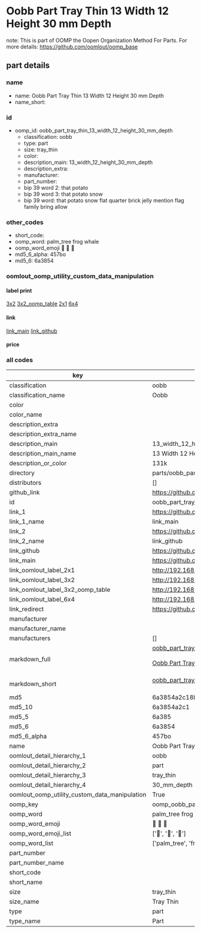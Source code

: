 # Oobb Part Tray Thin 13 Width 12 Height 30 mm Depth  

note: This is part of OOMP the Oopen Organization Method For Parts. For more details: https://github.com/oomlout/oomp_base

##  part details
  







### name
* name: Oobb Part Tray Thin 13 Width 12 Height 30 mm Depth
* name_short: 
### id
* oomp_id: oobb_part_tray_thin_13_width_12_height_30_mm_depth
  * classification: oobb
  * type: part
  * size: tray_thin
  * color: 
  * description_main: 13_width_12_height_30_mm_depth
  * description_extra: 
  * manufacturer: 
  * part_number: 
  * bip 39 word 2: that potato
  * bip 39 word 3: that potato snow
  * bip 39 word: that potato snow flat quarter brick jelly mention flag family bring allow

### other_codes
* short_code: 
* oomp_word: palm_tree frog whale
* oomp_word_emoji :palm_tree: :frog: :whale:
* md5_6_alpha: 457bo
* md5_6: 6a3854






### oomlout_oomp_utility_custom_data_manipulation
#### label print
[3x2](http://192.168.1.245:1112/?label=oomp%20457bo)
[3x2_oomp_table](http://192.168.1.108:1112/?label=oomp%20457bo)
[2x1](http://192.168.1.242:1112/?label=oomp%20457bo)
[6x4](http://192.168.1.55:1112/?label=oomp%20457bo)    

#### link

[link_main](https://github.com/oomlout/oomlout_oomp_version_1_messy/tree/main/parts/oobb_part_tray_thin_13_width_12_height_30_mm_depth) [link_github](https://github.com/oomlout/oomlout_oomp_version_1_messy/tree/main/parts/oobb_part_tray_thin_13_width_12_height_30_mm_depth)                             

#### price







### all codes 
| key | value |  
| --- | --- |  
| classification | oobb |  
| classification_name | Oobb |  
| color |  |  
| color_name |  |  
| description_extra |  |  
| description_extra_name |  |  
| description_main | 13_width_12_height_30_mm_depth |  
| description_main_name | 13 Width 12 Height 30 mm Depth |  
| description_or_color | 131k |  
| directory | parts/oobb_part_tray_thin_13_width_12_height_30_mm_depth |  
| distributors | [] |  
| github_link | https://github.com/oomlout/oomlout_oomp_part_src/tree/main/parts/oobb_part_tray_thin_13_width_12_height_30_mm_depth |  
| id | oobb_part_tray_thin_13_width_12_height_30_mm_depth |  
| link_1 | https://github.com/oomlout/oomlout_oomp_version_1_messy/tree/main/parts/oobb_part_tray_thin_13_width_12_height_30_mm_depth |  
| link_1_name | link_main |  
| link_2 | https://github.com/oomlout/oomlout_oomp_version_1_messy/tree/main/parts/oobb_part_tray_thin_13_width_12_height_30_mm_depth |  
| link_2_name | link_github |  
| link_github | https://github.com/oomlout/oomlout_oomp_version_1_messy/tree/main/parts/oobb_part_tray_thin_13_width_12_height_30_mm_depth |  
| link_main | https://github.com/oomlout/oomlout_oomp_version_1_messy/tree/main/parts/oobb_part_tray_thin_13_width_12_height_30_mm_depth |  
| link_oomlout_label_2x1 | http://192.168.1.242:1112/?label=oomp%20457bo |  
| link_oomlout_label_3x2 | http://192.168.1.245:1112/?label=oomp%20457bo |  
| link_oomlout_label_3x2_oomp_table | http://192.168.1.108:1112/?label=oomp%20457bo |  
| link_oomlout_label_6x4 | http://192.168.1.55:1112/?label=oomp%20457bo |  
| link_redirect | https://github.com/oomlout/oomlout_oomp_version_1_messy/tree/main/parts/oobb_part_tray_thin_13_width_12_height_30_mm_depth |  
| manufacturer |  |  
| manufacturer_name |  |  
| manufacturers | [] |  
| markdown_full | [oobb_part_tray_thin_13_width_12_height_30_mm_depth](none)<br>[](none)<br>[Oobb Part Tray Thin 13 Width 12 Height 30 Mm Depth](none)<br><br> |  
| markdown_short | [oobb_part_tray_thin_13_width_12_height_30_mm_depth](none)<br><br> |  
| md5 | 6a3854a2c18b0ef86ed7b5899b2a36ff |  
| md5_10 | 6a3854a2c1 |  
| md5_5 | 6a385 |  
| md5_6 | 6a3854 |  
| md5_6_alpha | 457bo |  
| name | Oobb Part Tray Thin 13 Width 12 Height 30 mm Depth |  
| oomlout_detail_hierarchy_1 | oobb |  
| oomlout_detail_hierarchy_2 | part |  
| oomlout_detail_hierarchy_3 | tray_thin |  
| oomlout_detail_hierarchy_4 | 30_mm_depth |  
| oomlout_oomp_utility_custom_data_manipulation | True |  
| oomp_key | oomp_oobb_part_tray_thin_13_width_12_height_30_mm_depth |  
| oomp_word | palm_tree frog whale |  
| oomp_word_emoji | :palm_tree: :frog: :whale: |  
| oomp_word_emoji_list | [':palm_tree:', ':frog:', ':whale:'] |  
| oomp_word_list | ['palm_tree', 'frog', 'whale'] |  
| part_number |  |  
| part_number_name |  |  
| short_code |  |  
| short_name |  |  
| size | tray_thin |  
| size_name | Tray Thin |  
| type | part |  
| type_name | Part |  
